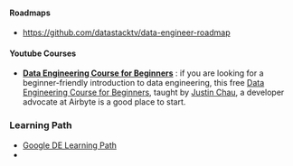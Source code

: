 #### Roadmaps

- https://github.com/datastacktv/data-engineer-roadmap



#### Youtube Courses

- **[Data Engineering Course for Beginners](https://www.youtube.com/watch?v=PHsC_t0j1dU)** : if you are looking for a beginner-friendly introduction to data engineering, this free [Data Engineering Course for Beginners](https://www.youtube.com/watch?v=PHsC_t0j1dU), taught by [Justin Chau](https://www.freecodecamp.org/news/learn-the-essentials-of-data-engineering/), a developer advocate at Airbyte is a good place to start. 

### Learning Path 

- [Google DE Learning Path](https://www.cloudskillsboost.google/paths/16)
- 